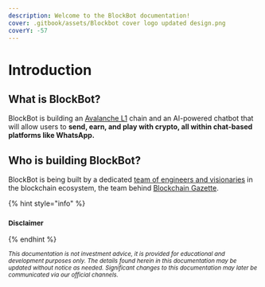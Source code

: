 ```yaml
---
description: Welcome to the BlockBot documentation!
cover: .gitbook/assets/Blockbot cover logo updated design.png
coverY: -57
---
```


# Introduction

## What is BlockBot?  <a href="#what-is-blockbot" id="what-is-blockbot"></a>

BlockBot is building an [Avalanche L1](https://build.avax.network/docs/quick-start/avalanche-l1s) chain and an AI-powered chatbot that will allow users to **send, earn, and play with crypto, all within chat-based platforms like WhatsApp.**

## Who is building BlockBot? <a href="#who-is-building-blockbot" id="who-is-building-blockbot"></a>

BlockBot is being built by a dedicated [team of engineers and visionaries](https://www.linkedin.com/company/blockbot-inc/people/?viewAsMember=true) in the blockchain ecosystem, the team behind  [Blockchain Gazette](https://linktr.ee/blockchaingazette).​

{% hint style="info" %}
### <sub>Disclaimer</sub> <a href="#disclaimer" id="disclaimer"></a>
{% endhint %}

<sub>_This documentation is not investment advice, it is provided for educational and development purposes only. The details found herein in this documentation may be updated without notice as needed. Significant changes to this documentation may later be communicated via our official channels._</sub>
